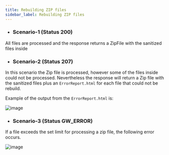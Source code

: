 ```yaml
---
title: Rebuilding ZIP files 
sidebar_label: Rebuilding ZIP files 
---
```



- ### Scenario-1 (Status 200)
All files are processed and the response returns a ZipFile with the sanitized files inside

- ### Scenario-2 (Status 207)
In this scenario the Zip file is processed, however some of the files inside could not be processed. Nevertheless the response will return a Zip file with the sanitized files
plus an `ErrorReport.html` for each file that could not be rebuild.

Example of the output from the `ErrorReport.html` is:

![image](https://user-images.githubusercontent.com/6232283/118471256-d8823c80-b707-11eb-81c8-9ae51204a387.png)

- ### Scenario-3 (Status GW_ERROR)
If a file exceeds the set limit for processing a zip file, the following error occurs.

![image](https://user-images.githubusercontent.com/60857664/118820823-e924e500-b8b6-11eb-8ff0-253a8750c800.png)
